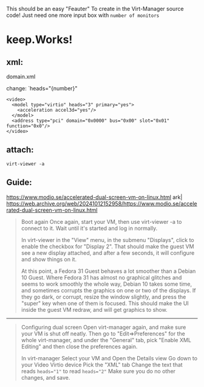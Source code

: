This should be an easy "Feauter" To create in the Virt-Manager source code! Just need one more input box with `number of monitors`

# keep.Works!
## xml:
domain.xml

change: `heads="{number}"

```
<video>
  <model type="virtio" heads="3" primary="yes">
    <acceleration accel3d="yes"/>
  </model>
  <address type="pci" domain="0x0000" bus="0x00" slot="0x01" function="0x0"/>
</video>
```

## attach:
`virt-viewer -a`

## Guide:
https://www.modio.se/accelerated-dual-screen-vm-on-linux.html
ark| https://web.archive.org/web/20241012152958/https://www.modio.se/accelerated-dual-screen-vm-on-linux.html

>Boot again
>Once again, start your VM, then use virt-viewer -a to connect to it. Wait until it's started and log in normally.
>
>In virt-viewer in the "View" menu, in the submenu "Displays", click to enable the checkbox for "Display 2". That should make the guest VM see a new display attached, and after a few seconds, it will configure and show things on it.
>
>At this point, a Fedora 31 Guest behaves a lot smoother than a Debian 10 Guest. Where Fedora 31 has almost no graphical glitches and seems to work smoothly the whole way, Debian 10 takes some time, and sometimes corrupts the graphics on one or two of the displays. If they go dark, or corrupt, resize the window slightly, and press the "super" key when one of them is focused. This should make the UI inside the guest VM redraw, and will get graphics to show.

---
>Configuring dual screen
>Open virt-manager again, and make sure your VM is shut off neatly. Then go to "Edit=>Preferences" for the whole virt-manager, and under the "General" tab, pick "Enable XML Editing" and then close the preferences again.
>
>In virt-manager
>Select your VM and Open the Details view
>Go down to your Video Virtio device
>Pick the "XML" tab
>Change the text that reads `heads="1"` to read `heads="2"`
>Make sure you do no other changes, and save.
